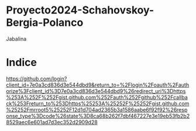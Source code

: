 # Proyecto2024-Schahovskoy-Bergia-Polanco
Jabalina
# Indice
https://github.com/login?client_id=7e0a3cd836d3e544dbd9&return_to=%2Flogin%2Foauth%2Fauthorize%3Fclient_id%3D7e0a3cd836d3e544dbd9%26redirect_uri%3Dhttps%253A%252F%252Fgist.github.com%252Fauth%252Fgithub%252Fcallback%253Freturn_to%253Dhttps%25253A%25252F%25252Fgist.github.com%25252Fmrroot5%25252F12d1d704ad2365b3a1586aabe6f92f92%26response_type%3Dcode%26state%3D8ca68b262f7dbf467227e3e19eb53fb2b28529aec6e601ad7d3ec352d2909d28

